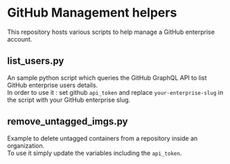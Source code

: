 # GitHub Management helpers

This repository hosts various scripts to help manage a GitHub enterprise account.

## list_users.py

An sample python script which queries the GitHub GraphQL API to list GitHub enterprise users details.  
In order to use it : set github `api_token` and replace `your-enterprise-slug` in the script with your GitHub enterprise slug.

## remove_untagged_imgs.py

Example to delete untagged containers from a repository inside an organization.  
To use it simply update the variables including the `api_token`.
